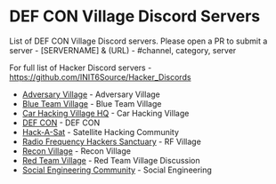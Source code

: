 # DEF CON Village Discord Servers

List of DEF CON Village Discord servers. Please open a PR to submit a server - [SERVERNAME] & (URL) - #channel, category, server

For full list of Hacker Discord servers - https://github.com/INIT6Source/Hacker_Discords

- [Adversary Village](https://discord.gg/rk44QhQR) - Adversary Village
- [Blue Team Village](https://discord.gg/blueteamvillage) - Blue Team Village
- [Car Hacking Village HQ](https://discord.gg/JWCCTAM) - Car Hacking Village
- [DEF CON](https://discord.gg/defcon) - DEF CON
- [Hack-A-Sat](https://hackasat.com/) - Satellite Hacking Community
- [Radio Frequency Hackers Sanctuary](https://discord.gg/VtMthU8ash) - RF Village
- [Recon Village](https://discord.gg/kRxDqGfb) - Recon Village
- [Red Team Village](https://discord.gg/redteamvillage) - Red Team Village Discussion
- [Social Engineering Community](https://discord.gg/uzKP5XBpeH) - Social Engineering
